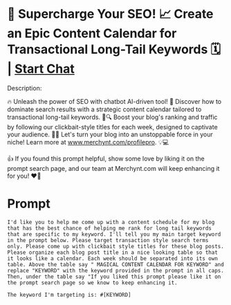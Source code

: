 

# 🚀 Supercharge Your SEO! 📈 Create an Epic Content Calendar for Transactional Long-Tail Keywords 🗓️ | [Start Chat](https://gptcall.net/chat.html?data=%7B%22contact%22%3A%7B%22id%22%3A%220f6d8bf5-f389-4730-9631-892b52b8b99f%22%2C%22flow%22%3Atrue%7D%7D)
Description:

🔥 Unleash the power of SEO with chatbot AI-driven tool! 🎯 Discover how to dominate search results with a strategic content calendar tailored to transactional long-tail keywords. 📅🔍 Boost your blog's ranking and traffic by following our clickbait-style titles for each week, designed to captivate your audience. 🎯🚀 Let's turn your blog into an unstoppable force in your niche! Learn more at www.merchynt.com/profilepro. 💡💻



👍 If you found this prompt helpful, show some love by liking it on the prompt search page, and our team at Merchynt.com will keep enhancing it for you! ❤️👏

# Prompt

```
I'd like you to help me come up with a content schedule for my blog that has the best chance of helping me rank for long tail keywords that are specific to my keyword. I'll tell you my main target keyword in the prompt below. Please target transaction style search terms only. Please come up with clickbait style titles for these blog posts. Please organize each blog post title in a nice looking table so that it looks like a calendar. Each week should be separated into its own table. Above the table say " MAGICAL CONTENT CALENDAR FOR KEYWORD" and replace "KEYWORD" with the keyword provided in the prompt in all caps. Then, under the table say "If you liked this prompt please like it on the prompt search page so we know to keep enhancing it. 

The keyword I'm targeting is: #[KEYWORD]
```





